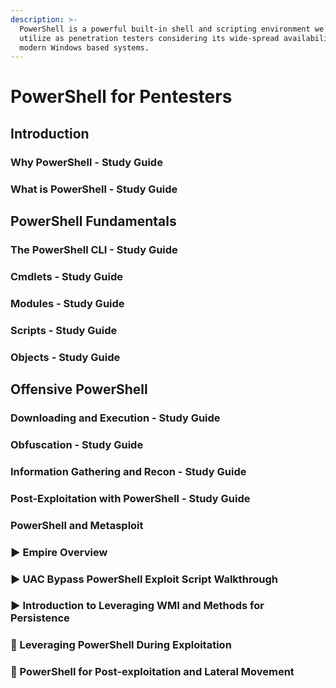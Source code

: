 ```yaml
---
description: >-
  PowerShell is a powerful built-in shell and scripting environment we can
  utilize as penetration testers considering its wide-spread availability on all
  modern Windows based systems.
---
```


# PowerShell for Pentesters

## Introduction

### Why PowerShell - Study Guide

### What is PowerShell - Study Guide

## PowerShell Fundamentals

### The PowerShell CLI - Study Guide

### Cmdlets - Study Guide

### Modules - Study Guide

### Scripts - Study Guide

### Objects - Study Guide

## Offensive PowerShell

### Downloading and Execution - Study Guide

### Obfuscation - Study Guide

### Information Gathering and Recon - Study Guide

### Post-Exploitation with PowerShell - Study Guide

### PowerShell and Metasploit

### ▶ Empire Overview

### ▶ UAC Bypass PowerShell Exploit Script Walkthrough

### ▶ Introduction to Leveraging WMI and Methods for Persistence

### 🧪 Leveraging PowerShell During Exploitation

### 🧪 PowerShell for Post-exploitation and Lateral Movement



